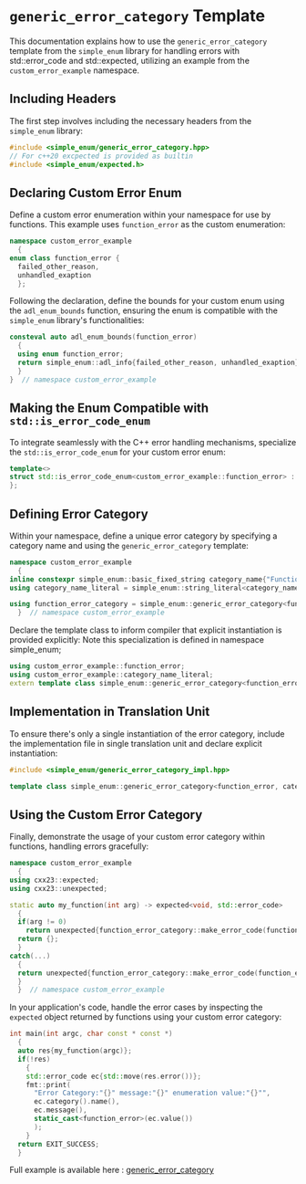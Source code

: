 
# `generic_error_category` Template

This documentation explains how to use the `generic_error_category` template from the `simple_enum` library for handling errors with std::error_code and std::expected, utilizing an example from the `custom_error_example` namespace.

## Including Headers

The first step involves including the necessary headers from the `simple_enum` library:

```cpp
#include <simple_enum/generic_error_category.hpp>
// For c++20 excpected is provided as builtin
#include <simple_enum/expected.h>
```

## Declaring Custom Error Enum

Define a custom error enumeration within your namespace for use by functions. This example uses `function_error` as the custom enumeration:

```cpp
namespace custom_error_example 
  {
enum class function_error {
  failed_other_reason,
  unhandled_exaption
  };
```

Following the declaration, define the bounds for your custom enum using the `adl_enum_bounds` function, ensuring the enum is compatible with the `simple_enum` library's functionalities:

```cpp
consteval auto adl_enum_bounds(function_error) 
  {
  using enum function_error;
  return simple_enum::adl_info{failed_other_reason, unhandled_exaption};
  }
}  // namespace custom_error_example
```

## Making the Enum Compatible with `std::is_error_code_enum`

To integrate seamlessly with the C++ error handling mechanisms, specialize the `std::is_error_code_enum` for your custom error enum:

```cpp
template<>
struct std::is_error_code_enum<custom_error_example::function_error> : true_type {
};
```

## Defining Error Category

Within your namespace, define a unique error category by specifying a category name and using the `generic_error_category` template:

```cpp
namespace custom_error_example 
  {
inline constexpr simple_enum::basic_fixed_string category_name{"Function Error Category Name"};
using category_name_literal = simple_enum::string_literal<category_name>;

using function_error_category = simple_enum::generic_error_category<function_error, category_name_literal>;
  }  // namespace custom_error_example
```

Declare the template class to inform compiler that explicit instantiation is provided explicitly:
Note this specialization is defined in namespace simple_enum;

```cpp
using custom_error_example::function_error;
using custom_error_example::category_name_literal;
extern template class simple_enum::generic_error_category<function_error, category_name_literal>;
```

## Implementation in Translation Unit

To ensure there's only a single instantiation of the error category, include the implementation file in single translation unit and declare explicit instantiation:

```cpp
#include <simple_enum/generic_error_category_impl.hpp>

template class simple_enum::generic_error_category<function_error, category_name_literal>;
```

## Using the Custom Error Category

Finally, demonstrate the usage of your custom error category within functions, handling errors gracefully:

```cpp
namespace custom_error_example 
  {
using cxx23::expected;
using cxx23::unexpected;

static auto my_function(int arg) -> expected<void, std::error_code> 
  {
  if(arg != 0)
    return unexpected{function_error_category::make_error_code(function_error::failed_other_reason)};
  return {};
  }
catch(...) 
  {
  return unexpected{function_error_category::make_error_code(function_error::unhandled_exaption)};
  }
  }  // namespace custom_error_example
```

In your application's code, handle the error cases by inspecting the `expected` object returned by functions using your custom error category:

```cpp
int main(int argc, char const * const *) 
  {
  auto res{my_function(argc)};
  if(!res) 
    {
    std::error_code ec{std::move(res.error())};
    fmt::print(
      "Error Category:"{}" message:"{}" enumeration value:"{}"",
      ec.category().name(),
      ec.message(),
      static_cast<function_error>(ec.value())
      );
    }
  return EXIT_SUCCESS;
  }
```

Full example is available here : [generic_error_category](https://github.com/arturbac/simple_enum/blob/master/examples/generic_error_category.cc)
